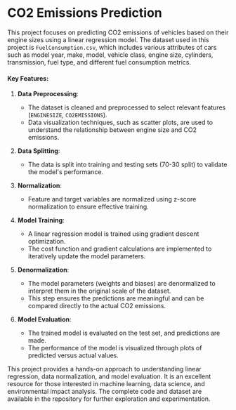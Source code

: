 # CO2 Emissions Prediction

This project focuses on predicting CO2 emissions of vehicles based on their engine sizes using a linear regression model. The dataset used in this project is `FuelConsumption.csv`, which includes various attributes of cars such as model year, make, model, vehicle class, engine size, cylinders, transmission, fuel type, and different fuel consumption metrics.

#### Key Features:

1. **Data Preprocessing**:
   - The dataset is cleaned and preprocessed to select relevant features (`ENGINESIZE`, `CO2EMISSIONS`).
   - Data visualization techniques, such as scatter plots, are used to understand the relationship between engine size and CO2 emissions.

2. **Data Splitting**:
   - The data is split into training and testing sets (70-30 split) to validate the model's performance.

3. **Normalization**:
   - Feature and target variables are normalized using z-score normalization to ensure effective training.

4. **Model Training**:
   - A linear regression model is trained using gradient descent optimization.
   - The cost function and gradient calculations are implemented to iteratively update the model parameters.

5. **Denormalization**:
   - The model parameters (weights and biases) are denormalized to interpret them in the original scale of the dataset.
   - This step ensures the predictions are meaningful and can be compared directly to the actual CO2 emissions.

6. **Model Evaluation**:
   - The trained model is evaluated on the test set, and predictions are made.
   - The performance of the model is visualized through plots of predicted versus actual values.

This project provides a hands-on approach to understanding linear regression, data normalization, and model evaluation. It is an excellent resource for those interested in machine learning, data science, and environmental impact analysis. The complete code and dataset are available in the repository for further exploration and experimentation.
